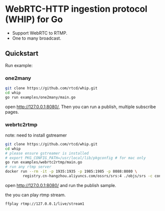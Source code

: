 # WebRTC-HTTP ingestion protocol (WHIP) for Go

* Support WebRTC to RTMP.
* One to many broadcast.

## Quickstart

Run example:

### one2many

```bash
git clone https://github.com/rtcd/whip.git
cd whip
go run examples/one2many/main.go
```

open <http://127.0.0.1:8080/>, Then you can run a publish, multiple subscribe pages.

### webrtc2rtmp

note: need to install gstreamer

```bash
git clone https://github.com/rtcd/whip.git
cd whip
# please ensure gstreamer is installed
# export PKG_CONFIG_PATH=/usr/local/lib/pkgconfig # for mac only
go run examples/webrtc2rtmp/main.go
# run any rtmp server
docker run --rm -it -p 1935:1935 -p 1985:1985 -p 8088:8080 \
        registry.cn-hangzhou.aliyuncs.com/ossrs/srs:4 ./objs/srs -c conf/docker.conf
```

open <http://127.0.0.1:8080/> and run the publish sample.

the you can play rtmp stream.

```bash
ffplay rtmp://127.0.0.1/live/stream1
```
